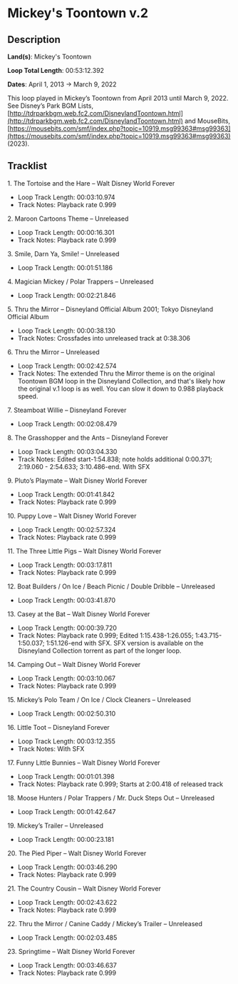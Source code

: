 # Mickey's Toontown v.2

## Description

**Land(s)**: Mickey's Toontown

**Loop Total Length**: 00:53:12.392

**Dates**: April 1, 2013 → March 9, 2022

This loop played in Mickey’s Toontown from April 2013 until March 9, 2022. See Disney’s Park BGM Lists, [http://tdrparkbgm.web.fc2.com/DisneylandToontown.html](http://tdrparkbgm.web.fc2.com/DisneylandToontown.html) and MouseBits, [https://mousebits.com/smf/index.php?topic=10919.msg99363#msg99363](https://mousebits.com/smf/index.php?topic=10919.msg99363#msg99363) (2023).

## Tracklist

1\. The Tortoise and the Hare – Walt Disney World Forever

- Loop Track Length: 00:03:10.974
- Track Notes: Playback rate 0.999

2\. Maroon Cartoons Theme – Unreleased

- Loop Track Length: 00:00:16.301
- Track Notes: Playback rate 0.999

3\. Smile, Darn Ya, Smile! – Unreleased

- Loop Track Length: 00:01:51.186

4\. Magician Mickey / Polar Trappers – Unreleased

- Loop Track Length: 00:02:21.846

5\. Thru the Mirror – Disneyland Official Album 2001; Tokyo Disneyland Official Album

- Loop Track Length: 00:00:38.130
- Track Notes: Crossfades into unreleased track at 0:38.306

6\. Thru the Mirror – Unreleased

- Loop Track Length: 00:02:42.574
- Track Notes: The extended Thru the Mirror theme is on the original Toontown BGM loop in the Disneyland Collection, and that's likely how the original v.1 loop is as well. You can slow it down to 0.988 playback speed.

7\. Steamboat Willie – Disneyland Forever

- Loop Track Length: 00:02:08.479

8\. The Grasshopper and the Ants – Disneyland Forever

- Loop Track Length: 00:03:04.330
- Track Notes: Edited start-1:54.838; note holds additional 0:00.371; 2:19.060 - 2:54.633; 3:10.486-end. With SFX

9\. Pluto’s Playmate – Walt Disney World Forever

- Loop Track Length: 00:01:41.842
- Track Notes: Playback rate 0.999

10\. Puppy Love – Walt Disney World Forever

- Loop Track Length: 00:02:57.324
- Track Notes: Playback rate 0.999

11\. The Three Little Pigs – Walt Disney World Forever

- Loop Track Length: 00:03:17.811
- Track Notes: Playback rate 0.999

12\. Boat Builders / On Ice / Beach Picnic / Double Dribble – Unreleased

- Loop Track Length: 00:03:41.870

13\. Casey at the Bat – Walt Disney World Forever

- Loop Track Length: 00:00:39.720
- Track Notes: Playback rate 0.999; Edited 1:15.438-1:26.055; 1:43.715-1:50.037; 1:51.126-end with SFX. SFX version is available on the Disneyland Collection torrent as part of the longer loop.

14\. Camping Out – Walt Disney World Forever

- Loop Track Length: 00:03:10.067
- Track Notes: Playback rate 0.999

15\. Mickey’s Polo Team / On Ice / Clock Cleaners – Unreleased

- Loop Track Length: 00:02:50.310

16\. Little Toot – Disneyland Forever

- Loop Track Length: 00:03:12.355
- Track Notes: With SFX

17\. Funny Little Bunnies – Walt Disney World Forever

- Loop Track Length: 00:01:01.398
- Track Notes: Playback rate 0.999; Starts at 2:00.418 of released track

18\. Moose Hunters / Polar Trappers / Mr. Duck Steps Out – Unreleased

- Loop Track Length: 00:01:42.647

19\. Mickey’s Trailer – Unreleased

- Loop Track Length: 00:00:23.181

20\. The Pied Piper – Walt Disney World Forever

- Loop Track Length: 00:03:46.290
- Track Notes: Playback rate 0.999

21\. The Country Cousin – Walt Disney World Forever

- Loop Track Length: 00:02:43.622
- Track Notes: Playback rate 0.999

22\. Thru the Mirror / Canine Caddy / Mickey’s Trailer – Unreleased

- Loop Track Length: 00:02:03.485

23\. Springtime – Walt Disney World Forever

- Loop Track Length: 00:03:46.637
- Track Notes: Playback rate 0.999

